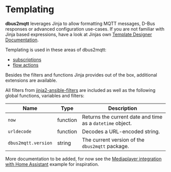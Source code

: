 # Templating

**dbus2mqtt** leverages Jinja to allow formatting MQTT messages, D-Bus responses or advanced configuration use-cases. If you are not familiar with Jinja based expressions, have a look at Jinjas own [Template Designer Documentation](https://jinja.palletsprojects.com/en/stable/templates/).

Templating is used in these areas of dbus2mqtt:

* [subscriptions](../subscriptions.md)
* [flow actions](../flows/flow_actions.md)

Besides the filters and functions Jinja provides out of the box, additional extensions are available.

All filters from [jinja2-ansible-filters](https://pypi.org/project/jinja2-ansible-filters/) are included as well as the following global functions, variables and filters:

| Name                | Type      | Description                                                                 |
|---------------------|-----------|-----------------------------------------------------------------------------|
| `now`               | function  | Returns the current date and time as a `datetime` object.                   |
| `urldecode`         | function  | Decodes a URL-encoded string.                                               |
| `dbus2mqtt.version` | string    | The current version of the `dbus2mqtt` package.                             |

More documentation to be added, for now see the [Mediaplayer integration with Home Assistant](../examples/home_assistant_media_player.md) example for inspiration.
